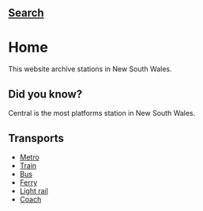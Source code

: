 ## [Search](search.md)

# Home

This website archive stations in New South Wales.

## Did you know?

Central is the most platforms station in New South Wales.

## Transports

- [Metro](metro/metro)
- [Train](train/train)
- [Bus](bus/bus)
- [Ferry](ferry/ferry)
- [Light rail](lightrail/lightrail)
- [Coach](coach/coach)